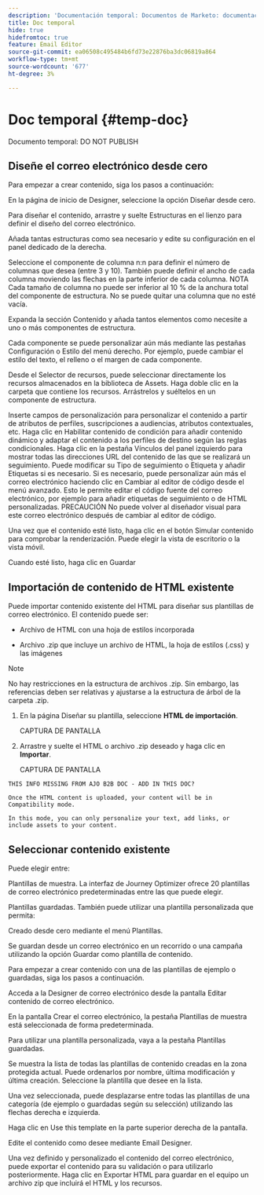 ```yaml
---
description: 'Documentación temporal: Documentos de Marketo: documentación del producto'
title: Doc temporal
hide: true
hidefromtoc: true
feature: Email Editor
source-git-commit: ea06508c495484b6fd73e22876ba3dc06819a864
workflow-type: tm+mt
source-wordcount: '677'
ht-degree: 3%

---
```


# Doc temporal {#temp-doc}

Documento temporal: DO NOT PUBLISH

## Diseñe el correo electrónico desde cero

Para empezar a crear contenido, siga los pasos a continuación:

En la página de inicio de Designer, seleccione la opción Diseñar desde cero.

Para diseñar el contenido, arrastre y suelte Estructuras en el lienzo para definir el diseño del correo electrónico.

Añada tantas estructuras como sea necesario y edite su configuración en el panel dedicado de la derecha.

Seleccione el componente de columna n:n para definir el número de columnas que desea (entre 3 y 10). También puede definir el ancho de cada columna moviendo las flechas en la parte inferior de cada columna.
NOTA
Cada tamaño de columna no puede ser inferior al 10 % de la anchura total del componente de estructura. No se puede quitar una columna que no esté vacía.

Expanda la sección Contenido y añada tantos elementos como necesite a uno o más componentes de estructura.

Cada componente se puede personalizar aún más mediante las pestañas Configuración o Estilo del menú derecho. Por ejemplo, puede cambiar el estilo del texto, el relleno o el margen de cada componente.

Desde el Selector de recursos, puede seleccionar directamente los recursos almacenados en la biblioteca de Assets. Haga doble clic en la carpeta que contiene los recursos. Arrástrelos y suéltelos en un componente de estructura.

Inserte campos de personalización para personalizar el contenido a partir de atributos de perfiles, suscripciones a audiencias, atributos contextuales, etc.
Haga clic en Habilitar contenido de condición para añadir contenido dinámico y adaptar el contenido a los perfiles de destino según las reglas condicionales.
Haga clic en la pestaña Vínculos del panel izquierdo para mostrar todas las direcciones URL del contenido de las que se realizará un seguimiento. Puede modificar su Tipo de seguimiento o Etiqueta y añadir Etiquetas si es necesario.
Si es necesario, puede personalizar aún más el correo electrónico haciendo clic en Cambiar al editor de código desde el menú avanzado. Esto le permite editar el código fuente del correo electrónico, por ejemplo para añadir etiquetas de seguimiento o de HTML personalizadas.
PRECAUCIÓN
No puede volver al diseñador visual para este correo electrónico después de cambiar al editor de código.

Una vez que el contenido esté listo, haga clic en el botón Simular contenido para comprobar la renderización. Puede elegir la vista de escritorio o la vista móvil.

Cuando esté listo, haga clic en Guardar

## Importación de contenido de HTML existente

Puede importar contenido existente del HTML para diseñar sus plantillas de correo electrónico. El contenido puede ser:

* Archivo de HTML con una hoja de estilos incorporada

* Archivo .zip que incluye un archivo de HTML, la hoja de estilos (.css) y las imágenes

>[!NOTE]
>
>No hay restricciones en la estructura de archivos .zip. Sin embargo, las referencias deben ser relativas y ajustarse a la estructura de árbol de la carpeta .zip.

1. En la página Diseñar su plantilla, seleccione **HTML de importación**.

   CAPTURA DE PANTALLA

1. Arrastre y suelte el HTML o archivo .zip deseado y haga clic en **Importar**.

   CAPTURA DE PANTALLA

```
THIS INFO MISSING FROM AJO B2B DOC - ADD IN THIS DOC?

Once the HTML content is uploaded, your content will be in Compatibility mode.

In this mode, you can only personalize your text, add links, or include assets to your content.
```

## Seleccionar contenido existente

Puede elegir entre:

Plantillas de muestra. La interfaz de Journey Optimizer ofrece 20 plantillas de correo electrónico predeterminadas entre las que puede elegir.

Plantillas guardadas. También puede utilizar una plantilla personalizada que permita:

Creado desde cero mediante el menú Plantillas.

Se guardan desde un correo electrónico en un recorrido o una campaña utilizando la opción Guardar como plantilla de contenido.

Para empezar a crear contenido con una de las plantillas de ejemplo o guardadas, siga los pasos a continuación.

Acceda a la Designer de correo electrónico desde la pantalla Editar contenido de correo electrónico.

En la pantalla Crear el correo electrónico, la pestaña Plantillas de muestra está seleccionada de forma predeterminada.

Para utilizar una plantilla personalizada, vaya a la pestaña Plantillas guardadas.

Se muestra la lista de todas las plantillas de contenido creadas en la zona protegida actual. Puede ordenarlos por nombre, última modificación y última creación.
Seleccione la plantilla que desee en la lista.

Una vez seleccionada, puede desplazarse entre todas las plantillas de una categoría (de ejemplo o guardadas según su selección) utilizando las flechas derecha e izquierda.

Haga clic en Use this template en la parte superior derecha de la pantalla.

Edite el contenido como desee mediante Email Designer.



Una vez definido y personalizado el contenido del correo electrónico, puede exportar el contenido para su validación o para utilizarlo posteriormente. Haga clic en Exportar HTML para guardar en el equipo un archivo zip que incluirá el HTML y los recursos.
